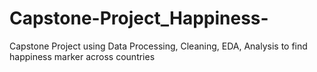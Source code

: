 # Capstone-Project_Happiness-
Capstone Project using Data Processing, Cleaning, EDA, Analysis to find happiness marker across countries
